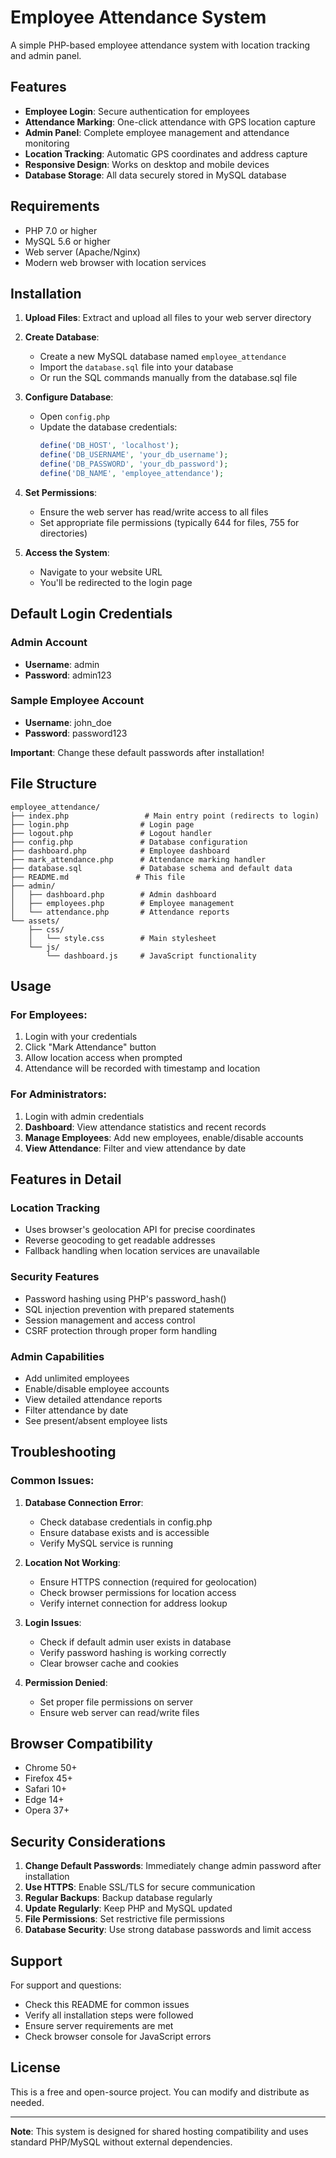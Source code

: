 # Employee Attendance System

A simple PHP-based employee attendance system with location tracking and admin panel.

## Features

- **Employee Login**: Secure authentication for employees
- **Attendance Marking**: One-click attendance with GPS location capture
- **Admin Panel**: Complete employee management and attendance monitoring
- **Location Tracking**: Automatic GPS coordinates and address capture
- **Responsive Design**: Works on desktop and mobile devices
- **Database Storage**: All data securely stored in MySQL database

## Requirements

- PHP 7.0 or higher
- MySQL 5.6 or higher
- Web server (Apache/Nginx)
- Modern web browser with location services

## Installation

1. **Upload Files**: Extract and upload all files to your web server directory

2. **Create Database**: 
   - Create a new MySQL database named `employee_attendance`
   - Import the `database.sql` file into your database
   - Or run the SQL commands manually from the database.sql file

3. **Configure Database**:
   - Open `config.php`
   - Update the database credentials:
     ```php
     define('DB_HOST', 'localhost');
     define('DB_USERNAME', 'your_db_username');
     define('DB_PASSWORD', 'your_db_password');
     define('DB_NAME', 'employee_attendance');
     ```

4. **Set Permissions**:
   - Ensure the web server has read/write access to all files
   - Set appropriate file permissions (typically 644 for files, 755 for directories)

5. **Access the System**:
   - Navigate to your website URL
   - You'll be redirected to the login page

## Default Login Credentials

### Admin Account
- **Username**: admin
- **Password**: admin123

### Sample Employee Account
- **Username**: john_doe
- **Password**: password123

**Important**: Change these default passwords after installation!

## File Structure

```
employee_attendance/
├── index.php                 # Main entry point (redirects to login)
├── login.php                # Login page
├── logout.php               # Logout handler
├── config.php               # Database configuration
├── dashboard.php            # Employee dashboard
├── mark_attendance.php      # Attendance marking handler
├── database.sql             # Database schema and default data
├── README.md               # This file
├── admin/
│   ├── dashboard.php        # Admin dashboard
│   ├── employees.php        # Employee management
│   └── attendance.php       # Attendance reports
└── assets/
    ├── css/
    │   └── style.css        # Main stylesheet
    └── js/
        └── dashboard.js     # JavaScript functionality
```

## Usage

### For Employees:
1. Login with your credentials
2. Click "Mark Attendance" button
3. Allow location access when prompted
4. Attendance will be recorded with timestamp and location

### For Administrators:
1. Login with admin credentials
2. **Dashboard**: View attendance statistics and recent records
3. **Manage Employees**: Add new employees, enable/disable accounts
4. **View Attendance**: Filter and view attendance by date

## Features in Detail

### Location Tracking
- Uses browser's geolocation API for precise coordinates
- Reverse geocoding to get readable addresses
- Fallback handling when location services are unavailable

### Security Features
- Password hashing using PHP's password_hash()
- SQL injection prevention with prepared statements
- Session management and access control
- CSRF protection through proper form handling

### Admin Capabilities
- Add unlimited employees
- Enable/disable employee accounts
- View detailed attendance reports
- Filter attendance by date
- See present/absent employee lists

## Troubleshooting

### Common Issues:

1. **Database Connection Error**:
   - Check database credentials in config.php
   - Ensure database exists and is accessible
   - Verify MySQL service is running

2. **Location Not Working**:
   - Ensure HTTPS connection (required for geolocation)
   - Check browser permissions for location access
   - Verify internet connection for address lookup

3. **Login Issues**:
   - Check if default admin user exists in database
   - Verify password hashing is working correctly
   - Clear browser cache and cookies

4. **Permission Denied**:
   - Set proper file permissions on server
   - Ensure web server can read/write files

## Browser Compatibility

- Chrome 50+
- Firefox 45+
- Safari 10+
- Edge 14+
- Opera 37+

## Security Considerations

1. **Change Default Passwords**: Immediately change admin password after installation
2. **Use HTTPS**: Enable SSL/TLS for secure communication
3. **Regular Backups**: Backup database regularly
4. **Update Regularly**: Keep PHP and MySQL updated
5. **File Permissions**: Set restrictive file permissions
6. **Database Security**: Use strong database passwords and limit access

## Support

For support and questions:
- Check this README for common issues
- Verify all installation steps were followed
- Ensure server requirements are met
- Check browser console for JavaScript errors

## License

This is a free and open-source project. You can modify and distribute as needed.

---

**Note**: This system is designed for shared hosting compatibility and uses standard PHP/MySQL without external dependencies.
